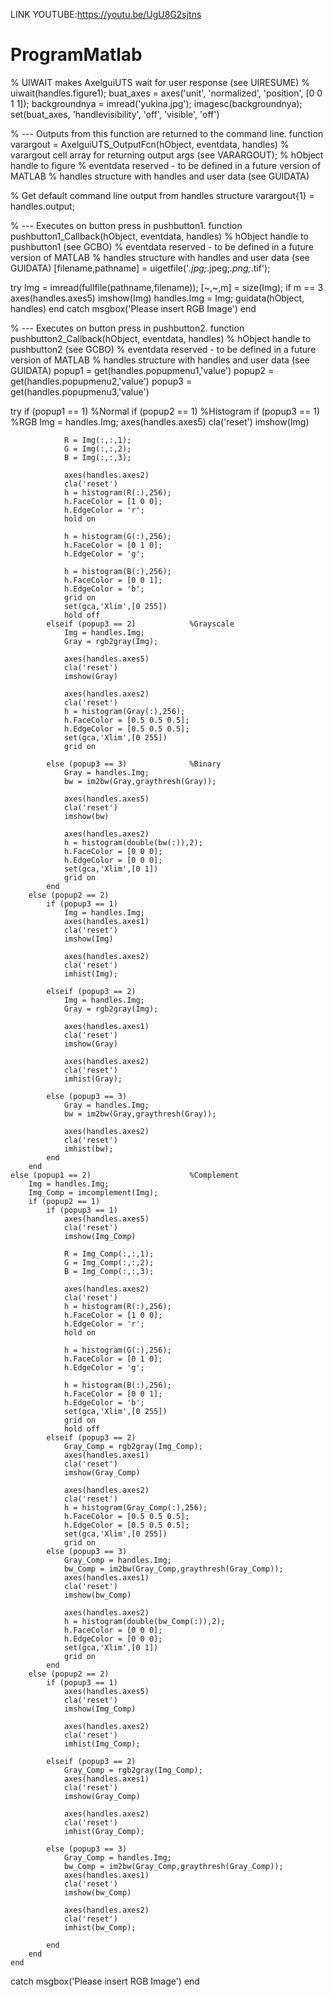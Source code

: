 LINK YOUTUBE:https://youtu.be/UgU8G2sjtns

# ProgramMatlab


% UIWAIT makes AxelguiUTS wait for user response (see UIRESUME)
% uiwait(handles.figure1);
buat_axes = axes('unit', 'normalized', 'position', [0 0  1 1]);
backgroundnya = imread('yukina.jpg');
imagesc(backgroundnya);
set(buat_axes, 'handlevisibility', 'off', 'visible', 'off')



% --- Outputs from this function are returned to the command line.
function varargout = AxelguiUTS_OutputFcn(hObject, eventdata, handles) 
% varargout  cell array for returning output args (see VARARGOUT);
% hObject    handle to figure
% eventdata  reserved - to be defined in a future version of MATLAB
% handles    structure with handles and user data (see GUIDATA)

% Get default command line output from handles structure
varargout{1} = handles.output;


% --- Executes on button press in pushbutton1.
function pushbutton1_Callback(hObject, eventdata, handles)
% hObject    handle to pushbutton1 (see GCBO)
% eventdata  reserved - to be defined in a future version of MATLAB
% handles    structure with handles and user data (see GUIDATA)
[filename,pathname] = uigetfile('*.jpg;*.jpeg;*.png;*.tif');
 
try
    Img = imread(fullfile(pathname,filename));
    [~,~,m] = size(Img);
    if m == 3
        axes(handles.axes5)
        imshow(Img)
        handles.Img = Img;
        guidata(hObject, handles)
    end
catch
    msgbox('Please insert RGB Image')
end


% --- Executes on button press in pushbutton2.
function pushbutton2_Callback(hObject, eventdata, handles)
% hObject    handle to pushbutton2 (see GCBO)
% eventdata  reserved - to be defined in a future version of MATLAB
% handles    structure with handles and user data (see GUIDATA)
popup1 = get(handles.popupmenu1,'value')
popup2 = get(handles.popupmenu2,'value')
popup3 = get(handles.popupmenu3,'value')

try
    if (popup1 == 1)                        %Normal
        if (popup2 == 1)                    %Histogram
            if (popup3 == 1)                %RGB
                Img = handles.Img;
                axes(handles.axes5)
                cla('reset')
                imshow(Img)

                R = Img(:,:,1);
                G = Img(:,:,2);
                B = Img(:,:,3);

                axes(handles.axes2)
                cla('reset')
                h = histogram(R(:),256);
                h.FaceColor = [1 0 0];
                h.EdgeColor = 'r';
                hold on

                h = histogram(G(:),256);
                h.FaceColor = [0 1 0];
                h.EdgeColor = 'g';

                h = histogram(B(:),256);
                h.FaceColor = [0 0 1];
                h.EdgeColor = 'b';
                grid on
                set(gca,'Xlim',[0 255])
                hold off
            elseif (popup3 == 2)            %Grayscale
                Img = handles.Img;
                Gray = rgb2gray(Img);

                axes(handles.axes5)
                cla('reset')
                imshow(Gray)

                axes(handles.axes2)
                cla('reset')
                h = histogram(Gray(:),256);
                h.FaceColor = [0.5 0.5 0.5];
                h.EdgeColor = [0.5 0.5 0.5];
                set(gca,'Xlim',[0 255])
                grid on

            else (popup3 == 3)              %Binary
                Gray = handles.Img;
                bw = im2bw(Gray,graythresh(Gray));

                axes(handles.axes5)
                cla('reset')
                imshow(bw)

                axes(handles.axes2)
                h = histogram(double(bw(:)),2);
                h.FaceColor = [0 0 0];
                h.EdgeColor = [0 0 0];
                set(gca,'Xlim',[0 1])
                grid on
            end
        else (popup2 == 2)                  
            if (popup3 == 1)                
                Img = handles.Img;
                axes(handles.axes1)
                cla('reset')
                imshow(Img)

                axes(handles.axes2)
                cla('reset')
                imhist(Img);

            elseif (popup3 == 2)            
                Img = handles.Img;
                Gray = rgb2gray(Img);

                axes(handles.axes1)
                cla('reset')
                imshow(Gray)

                axes(handles.axes2)
                cla('reset')
                imhist(Gray);

            else (popup3 == 3)              
                Gray = handles.Img;
                bw = im2bw(Gray,graythresh(Gray));

                axes(handles.axes2)
                cla('reset')
                imhist(bw);
            end
        end
    else (popup1 == 2)                      %Complement
        Img = handles.Img;
        Img_Comp = imcomplement(Img);
        if (popup2 == 1)                    
            if (popup3 == 1)                
                axes(handles.axes5)
                cla('reset')
                imshow(Img_Comp)

                R = Img_Comp(:,:,1);
                G = Img_Comp(:,:,2);
                B = Img_Comp(:,:,3);

                axes(handles.axes2)
                cla('reset')
                h = histogram(R(:),256);
                h.FaceColor = [1 0 0];
                h.EdgeColor = 'r';
                hold on

                h = histogram(G(:),256);
                h.FaceColor = [0 1 0];
                h.EdgeColor = 'g';

                h = histogram(B(:),256);
                h.FaceColor = [0 0 1];
                h.EdgeColor = 'b';
                set(gca,'Xlim',[0 255])
                grid on
                hold off
            elseif (popup3 == 2)            
                Gray_Comp = rgb2gray(Img_Comp);
                axes(handles.axes1)
                cla('reset')
                imshow(Gray_Comp)

                axes(handles.axes2)
                cla('reset')
                h = histogram(Gray_Comp(:),256);
                h.FaceColor = [0.5 0.5 0.5];
                h.EdgeColor = [0.5 0.5 0.5];
                set(gca,'Xlim',[0 255])
                grid on
            else (popup3 == 3)              
                Gray_Comp = handles.Img;
                bw_Comp = im2bw(Gray_Comp,graythresh(Gray_Comp));
                axes(handles.axes1)
                cla('reset')
                imshow(bw_Comp)

                axes(handles.axes2)
                h = histogram(double(bw_Comp(:)),2);
                h.FaceColor = [0 0 0];
                h.EdgeColor = [0 0 0];
                set(gca,'Xlim',[0 1])
                grid on
            end
        else (popup2 == 2)                  
            if (popup3 == 1)                
                axes(handles.axes5)
                cla('reset')
                imshow(Img_Comp)

                axes(handles.axes2)
                cla('reset')
                imhist(Img_Comp);

            elseif (popup3 == 2)            
                Gray_Comp = rgb2gray(Img_Comp);
                axes(handles.axes1)
                cla('reset')
                imshow(Gray_Comp)

                axes(handles.axes2)
                cla('reset')
                imhist(Gray_Comp);

            else (popup3 == 3)              
                Gray_Comp = handles.Img;
                bw_Comp = im2bw(Gray_Comp,graythresh(Gray_Comp));
                axes(handles.axes1)
                cla('reset')
                imshow(bw_Comp)

                axes(handles.axes2)
                cla('reset')
                imhist(bw_Comp);

            end
        end
    end
catch
    msgbox('Please insert RGB Image')
end
